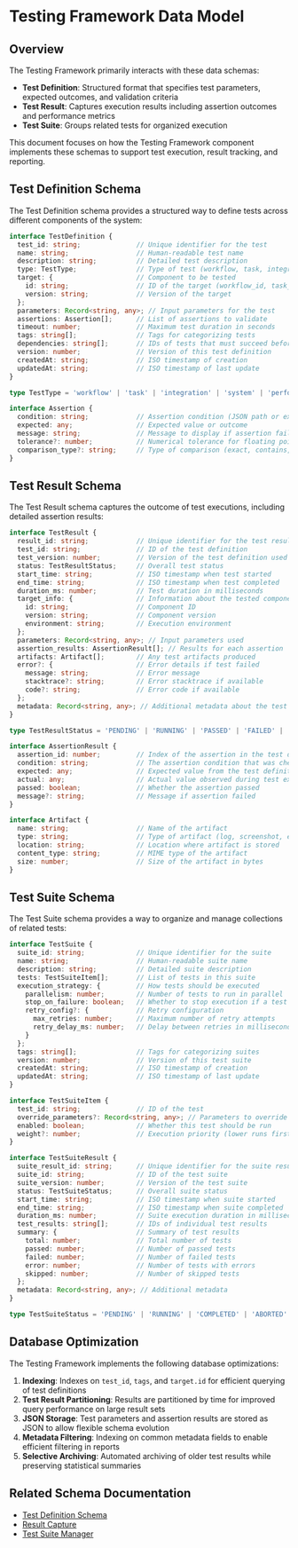 # Testing Framework Data Model

## Overview

The Testing Framework primarily interacts with these data schemas:

* **Test Definition**: Structured format that specifies test parameters, expected outcomes, and validation criteria
* **Test Result**: Captures execution results including assertion outcomes and performance metrics
* **Test Suite**: Groups related tests for organized execution

This document focuses on how the Testing Framework component implements these schemas to support test execution, result tracking, and reporting.

## Test Definition Schema

The Test Definition schema provides a structured way to define tests across different components of the system:

```typescript
interface TestDefinition {
  test_id: string;              // Unique identifier for the test
  name: string;                 // Human-readable test name
  description: string;          // Detailed test description
  type: TestType;               // Type of test (workflow, task, integration)
  target: {                     // Component to be tested
    id: string;                 // ID of the target (workflow_id, task_id, etc.)
    version: string;            // Version of the target
  };
  parameters: Record<string, any>; // Input parameters for the test
  assertions: Assertion[];      // List of assertions to validate
  timeout: number;              // Maximum test duration in seconds
  tags: string[];               // Tags for categorizing tests
  dependencies: string[];       // IDs of tests that must succeed before this test
  version: number;              // Version of this test definition
  createdAt: string;            // ISO timestamp of creation
  updatedAt: string;            // ISO timestamp of last update
}

type TestType = 'workflow' | 'task' | 'integration' | 'system' | 'performance';

interface Assertion {
  condition: string;            // Assertion condition (JSON path or expression)
  expected: any;                // Expected value or outcome
  message: string;              // Message to display if assertion fails
  tolerance?: number;           // Numerical tolerance for floating point comparisons
  comparison_type?: string;     // Type of comparison (exact, contains, regex, etc.)
}
```

## Test Result Schema

The Test Result schema captures the outcome of test executions, including detailed assertion results:

```typescript
interface TestResult {
  result_id: string;            // Unique identifier for the test result
  test_id: string;              // ID of the test definition
  test_version: number;         // Version of the test definition used
  status: TestResultStatus;     // Overall test status
  start_time: string;           // ISO timestamp when test started
  end_time: string;             // ISO timestamp when test completed
  duration_ms: number;          // Test duration in milliseconds
  target_info: {                // Information about the tested component
    id: string;                 // Component ID
    version: string;            // Component version
    environment: string;        // Execution environment
  };
  parameters: Record<string, any>; // Input parameters used
  assertion_results: AssertionResult[]; // Results for each assertion
  artifacts: Artifact[];        // Any test artifacts produced
  error?: {                     // Error details if test failed
    message: string;            // Error message
    stacktrace?: string;        // Error stacktrace if available
    code?: string;              // Error code if available
  };
  metadata: Record<string, any>; // Additional metadata about the test execution
}

type TestResultStatus = 'PENDING' | 'RUNNING' | 'PASSED' | 'FAILED' | 'TIMEOUT' | 'ERROR' | 'SKIPPED';

interface AssertionResult {
  assertion_id: number;         // Index of the assertion in the test definition
  condition: string;            // The assertion condition that was checked
  expected: any;                // Expected value from the test definition  
  actual: any;                  // Actual value observed during test execution
  passed: boolean;              // Whether the assertion passed
  message?: string;             // Message if assertion failed
}

interface Artifact {
  name: string;                 // Name of the artifact
  type: string;                 // Type of artifact (log, screenshot, etc.)
  location: string;             // Location where artifact is stored
  content_type: string;         // MIME type of the artifact
  size: number;                 // Size of the artifact in bytes
}
```

## Test Suite Schema

The Test Suite schema provides a way to organize and manage collections of related tests:

```typescript
interface TestSuite {
  suite_id: string;             // Unique identifier for the suite
  name: string;                 // Human-readable suite name
  description: string;          // Detailed suite description
  tests: TestSuiteItem[];       // List of tests in this suite
  execution_strategy: {         // How tests should be executed
    parallelism: number;        // Number of tests to run in parallel
    stop_on_failure: boolean;   // Whether to stop execution if a test fails
    retry_config?: {            // Retry configuration
      max_retries: number;      // Maximum number of retry attempts
      retry_delay_ms: number;   // Delay between retries in milliseconds
    }
  };
  tags: string[];               // Tags for categorizing suites
  version: number;              // Version of this test suite
  createdAt: string;            // ISO timestamp of creation
  updatedAt: string;            // ISO timestamp of last update
}

interface TestSuiteItem {
  test_id: string;              // ID of the test
  override_parameters?: Record<string, any>; // Parameters to override
  enabled: boolean;             // Whether this test should be run
  weight?: number;              // Execution priority (lower runs first)
}

interface TestSuiteResult {
  suite_result_id: string;      // Unique identifier for the suite result
  suite_id: string;             // ID of the test suite
  suite_version: number;        // Version of the test suite
  status: TestSuiteStatus;      // Overall suite status
  start_time: string;           // ISO timestamp when suite started
  end_time: string;             // ISO timestamp when suite completed
  duration_ms: number;          // Suite execution duration in milliseconds
  test_results: string[];       // IDs of individual test results
  summary: {                    // Summary of test results
    total: number;              // Total number of tests
    passed: number;             // Number of passed tests
    failed: number;             // Number of failed tests
    error: number;              // Number of tests with errors
    skipped: number;            // Number of skipped tests
  };
  metadata: Record<string, any>; // Additional metadata
}

type TestSuiteStatus = 'PENDING' | 'RUNNING' | 'COMPLETED' | 'ABORTED' | 'ERROR';
```

## Database Optimization

The Testing Framework implements the following database optimizations:


1. **Indexing**: Indexes on `test_id`, `tags`, and `target.id` for efficient querying of test definitions
2. **Test Result Partitioning**: Results are partitioned by time for improved query performance on large result sets
3. **JSON Storage**: Test parameters and assertion results are stored as JSON to allow flexible schema evolution
4. **Metadata Filtering**: Indexing on common metadata fields to enable efficient filtering in reports
5. **Selective Archiving**: Automated archiving of older test results while preserving statistical summaries

## Related Schema Documentation

* [Test Definition Schema](./implementation/test_definition_manager.md)
* [Result Capture](./implementation/result_capture.md)
* [Test Suite Manager](./implementation/test_suite_manager.md)


